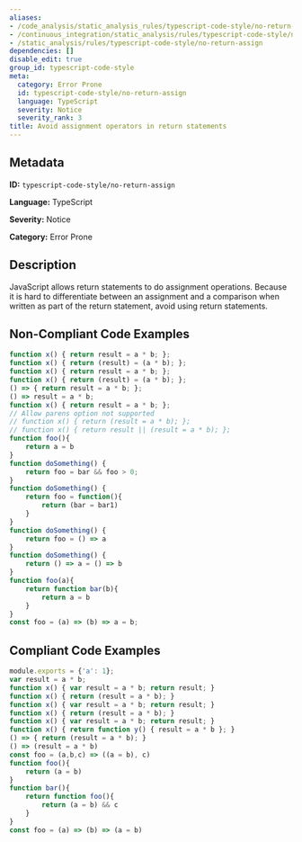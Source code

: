 ```yaml
---
aliases:
- /code_analysis/static_analysis_rules/typescript-code-style/no-return-assign
- /continuous_integration/static_analysis/rules/typescript-code-style/no-return-assign
- /static_analysis/rules/typescript-code-style/no-return-assign
dependencies: []
disable_edit: true
group_id: typescript-code-style
meta:
  category: Error Prone
  id: typescript-code-style/no-return-assign
  language: TypeScript
  severity: Notice
  severity_rank: 3
title: Avoid assignment operators in return statements
---
```

<!--  SOURCED FROM https://github.com/DataDog/datadog-static-analyzer-rule-docs -->


## Metadata
**ID:** `typescript-code-style/no-return-assign`

**Language:** TypeScript

**Severity:** Notice

**Category:** Error Prone

## Description
JavaScript allows return statements to do assignment operations. Because it is hard to differentiate between an assignment and a comparison when written as part of the return statement, avoid using return statements.

## Non-Compliant Code Examples
```typescript
function x() { return result = a * b; };
function x() { return (result) = (a * b); };
function x() { return result = a * b; };
function x() { return (result) = (a * b); };
() => { return result = a * b; };
() => result = a * b;
function x() { return result = a * b; };
// Allow parens option not supported
// function x() { return (result = a * b); };
// function x() { return result || (result = a * b); };
function foo(){
    return a = b
}
function doSomething() {
    return foo = bar && foo > 0;
}
function doSomething() {
    return foo = function(){
        return (bar = bar1)
    }
}
function doSomething() {
    return foo = () => a
}
function doSomething() {
    return () => a = () => b
}
function foo(a){
    return function bar(b){
        return a = b
    }
}
const foo = (a) => (b) => a = b;

```

## Compliant Code Examples
```typescript
module.exports = {'a': 1};
var result = a * b;
function x() { var result = a * b; return result; }
function x() { return (result = a * b); }
function x() { var result = a * b; return result; }
function x() { return (result = a * b); }
function x() { var result = a * b; return result; }
function x() { return function y() { result = a * b }; }
() => { return (result = a * b); }
() => (result = a * b)
const foo = (a,b,c) => ((a = b), c)
function foo(){
    return (a = b)
}
function bar(){
    return function foo(){
        return (a = b) && c
    }
}
const foo = (a) => (b) => (a = b)
```
